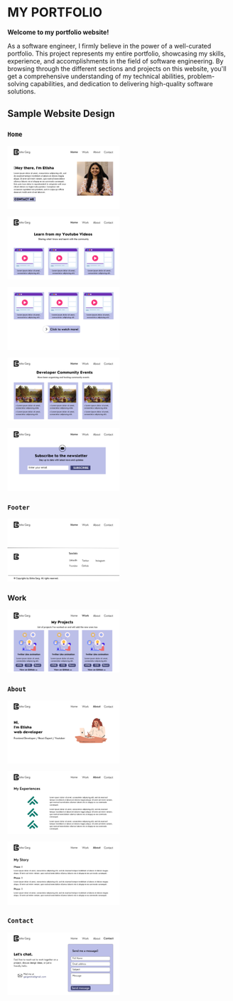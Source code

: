 # MY PORTFOLIO

**Welcome to my portfolio website!**

As a software engineer, I firmly believe in the power of a well-curated portfolio. This project represents my entire portfolio, showcasing my skills, experience, and accomplishments in the field of software engineering. By browsing through the different sections and projects on this website, you'll get a comprehensive understanding of my technical abilities, problem-solving capabilities, and dedication to delivering high-quality software solutions.

## Sample Website Design

### `Home`

<p><img src="website-design/1.png" alt="Page 1" width="50%" height="50%"></p>

<p><img src="website-design/2.png" alt="Page 2" width="50%" height="50%"></p>

<p><img src="website-design/3.png" alt="Page 3" width="50%" height="50%"></p>

<p><img src="website-design/4.png" alt="Page 4" width="50%" height="50%"></p>

<p><img src="website-design/5.png" alt="Page 5" width="50%" height="50%"></p>

### `Footer`

<p><img src="website-design/6.png" alt="Page 6" width="50%" height="50%"></p>

### Work

<p><img src="website-design/7.png" alt="Page 7" width="50%" height="50%"></p>

### `About`

<p><img src="website-design/8.png" alt="Page 8" width="50%" height="50%"></p>

<p><img src="website-design/9.png" alt="Page 9" width="50%" height="50%"></p>

<p><img src="website-design/10.png" alt="Page 10" width="50%" height="50%"></p>

### `Contact`

<p><img src="website-design/11.png" alt="Page 11" width="50%" height="50%"></p>